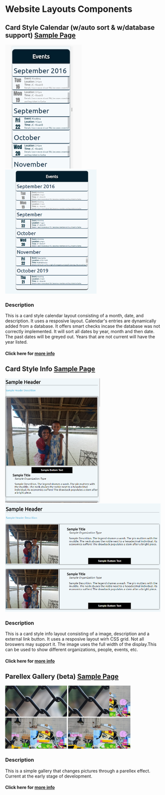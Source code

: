 # Website Layouts Components

## Card Style Calendar (w/auto sort & w/database support) [Sample Page](https://mims002.github.io/websiteLayouts/cardStyleCalendar/)
<img src="cardStyleCalendar/Sample%20Images/mobile.PNG" height="400px"></img>
<img src="cardStyleCalendar/Sample%20Images/portrait.PNG" height="400px"></img>
### Description
This is a card style calendar layout consisting of a month, date, and description. It uses a resposive layout. Calendar's entries are dynamically added from a database. It offers smart checks incase the database was not correctly implemented. It will sort all dates by year, month and then date. The past dates will be greyed out. Years that are not current will have the year listed.
#### Click here for [more info](/cardStyleCalendar/)

## Card Style Info [Sample Page](https://mims002.github.io/websiteLayouts/cardStyleInfo/)
<img src="cardStyleInfo/Sample%20Images/mobile.PNG" height="400px"></img>
<img src="cardStyleInfo/Sample%20Images/portrait.PNG" width="500px"></img>
### Description
This is a card style info layout consisting of a image, description and a external link button. It uses a resposive layout wirh CSS grid. Not all broswers may support it. The image uses the full width of the display.This can be used to show different organizations, people, events, etc.
#### Click here for [more info](/cardStyleInfo/)

## Parellex Gallery (beta) [Sample Page](https://mims002.github.io/websiteLayouts/parallexGallery/)
<img src="parallexGallery/Sample%20Images/p1.PNG" height="100px"></img>
<img src="parallexGallery/Sample%20Images/p2.PNG" height="100px"></img>
<img src="parallexGallery/Sample%20Images/p3.PNG" height="100px"></img>
<img src="parallexGallery/Sample%20Images/p4.PNG" height="100px"></img>
### Description
This is a simple gallery that changes pictures through a parellex effect. Current at the early stage of development.
#### Click here for [more info](/parallexGallery/)



